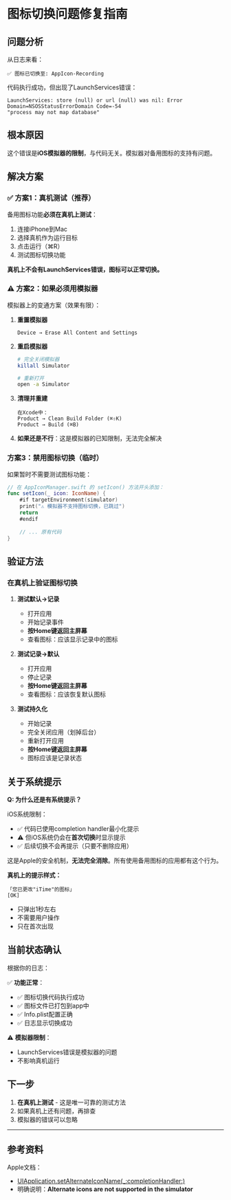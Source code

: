 # 图标切换问题修复指南

## 问题分析

从日志来看：
```
✅ 图标已切换至: AppIcon-Recording
```

代码执行成功，但出现了LaunchServices错误：
```
LaunchServices: store (null) or url (null) was nil: Error Domain=NSOSStatusErrorDomain Code=-54 
"process may not map database"
```

## 根本原因

这个错误是**iOS模拟器的限制**，与代码无关。模拟器对备用图标的支持有问题。

## 解决方案

### ✅ 方案1：真机测试（推荐）

备用图标功能**必须在真机上测试**：

1. 连接iPhone到Mac
2. 选择真机作为运行目标
3. 点击运行（⌘R）
4. 测试图标切换功能

**真机上不会有LaunchServices错误，图标可以正常切换。**

### ⚠️ 方案2：如果必须用模拟器

模拟器上的变通方案（效果有限）：

1. **重置模拟器**
   ```
   Device → Erase All Content and Settings
   ```

2. **重启模拟器**
   ```bash
   # 完全关闭模拟器
   killall Simulator
   
   # 重新打开
   open -a Simulator
   ```

3. **清理并重建**
   ```
   在Xcode中：
   Product → Clean Build Folder (⌘⇧K)
   Product → Build (⌘B)
   ```

4. **如果还是不行**：这是模拟器的已知限制，无法完全解决

### 方案3：禁用图标切换（临时）

如果暂时不需要测试图标功能：

```swift
// 在 AppIconManager.swift 的 setIcon() 方法开头添加：
func setIcon(_ icon: IconName) {
    #if targetEnvironment(simulator)
    print("⚠️ 模拟器不支持图标切换，已跳过")
    return
    #endif
    
    // ... 原有代码
}
```

## 验证方法

### 在真机上验证图标切换

1. **测试默认→记录**
   - 打开应用
   - 开始记录事件
   - **按Home键返回主屏幕**
   - 查看图标：应该显示记录中的图标

2. **测试记录→默认**
   - 打开应用
   - 停止记录
   - **按Home键返回主屏幕**
   - 查看图标：应该恢复默认图标

3. **测试持久化**
   - 开始记录
   - 完全关闭应用（划掉后台）
   - 重新打开应用
   - **按Home键返回主屏幕**
   - 图标应该是记录状态

## 关于系统提示

**Q: 为什么还是有系统提示？**

iOS系统限制：
- ✅ 代码已使用completion handler最小化提示
- ⚠️ 但iOS系统仍会在**首次切换**时显示提示
- ✅ 后续切换不会再提示（只要不删除应用）

这是Apple的安全机制，**无法完全消除**。所有使用备用图标的应用都有这个行为。

**真机上的提示样式：**
```
「您已更改"iTime"的图标」
[OK]
```

- 只弹出1秒左右
- 不需要用户操作
- 只在首次出现

## 当前状态确认

根据你的日志：

✅ **功能正常**：
- ✅ 图标切换代码执行成功
- ✅ 图标文件已打包到app中
- ✅ Info.plist配置正确
- ✅ 日志显示切换成功

⚠️ **模拟器限制**：
- LaunchServices错误是模拟器的问题
- 不影响真机运行

## 下一步

1. **在真机上测试** - 这是唯一可靠的测试方法
2. 如果真机上还有问题，再排查
3. 模拟器的错误可以忽略

---

## 参考资料

Apple文档：
- [UIApplication.setAlternateIconName(_:completionHandler:)](https://developer.apple.com/documentation/uikit/uiapplication/2806815-setalternateiconname)
- 明确说明：**Alternate icons are not supported in the simulator**

